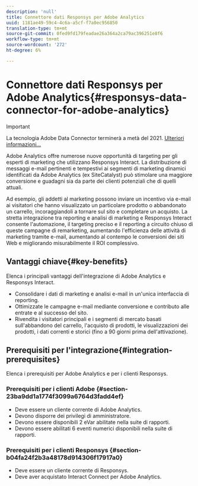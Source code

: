 ```yaml
---
description: 'null'
title: Connettore dati Responsys per Adobe Analytics
uuid: 1181ae49-59c4-4c6a-a5cf-f7a0ec956850
translation-type: tm+mt
source-git-commit: 0fed9fd179feadae26a364a2ca79ac396251e8f6
workflow-type: tm+mt
source-wordcount: '272'
ht-degree: 6%

---
```



# Connettore dati Responsys per Adobe Analytics{#responsys-data-connector-for-adobe-analytics}

>[!IMPORTANT]
>
>La tecnologia Adobe Data Connector terminerà a metà del 2021. [Ulteriori informazioni...](/help/import/data-connectors/data-connectors-eol.md)

Adobe  Analytics offre numerose nuove opportunità di targeting per gli esperti di marketing che utilizzano Responsys Interact. La distribuzione di messaggi e-mail pertinenti e tempestivi ai segmenti di marketing dinamici identificati da Adobe  Analytics (ex SiteCatalyst) può stimolare una maggiore conversione e guadagni sia da parte dei clienti potenziali che di quelli attuali.

Ad esempio, gli addetti al marketing possono inviare un incentivo via e-mail ai visitatori che hanno visualizzato un particolare prodotto o abbandonato un carrello, incoraggiandoli a tornare sul sito e completare un acquisto. La stretta integrazione tra reporting e analisi di marketing e Responsys Interact consente l&#39;automazione, il targeting preciso e il reporting a circuito chiuso di queste campagne di remarketing, aumentando l&#39;efficienza delle attività di marketing tramite e-mail, aumentando al contempo le conversioni dei siti Web e migliorando misurabilmente il ROI complessivo.

## Vantaggi chiave{#key-benefits}

Elenca i principali vantaggi dell&#39;integrazione di Adobe  Analytics e Responsys Interact.

* Consolidare i dati di marketing e analisi e-mail in un&#39;unica interfaccia di reporting.
* Ottimizzate le campagne e-mail mediante conversione e contributo alle entrate e al successo del sito.
* Rivendita i visitatori principali e i segmenti di mercato basati sull&#39;abbandono del carrello, l&#39;acquisto di prodotti, le visualizzazioni dei prodotti, i dati correnti e storici (fino a 90 giorni prima dell&#39;attivazione).

## Prerequisiti per l&#39;integrazione{#integration-prerequisites}

Elenca i prerequisiti per Adobe  Analytics e per i clienti Responsys.

### Prerequisiti per i clienti Adobe {#section-23ba9dd1a1774f3099a6764d3fadd4ef}

* Deve essere un cliente corrente di Adobe  Analytics.
* Devono disporre dei privilegi di amministratore.
* Devono essere disponibili 2 eVar abilitate nella suite di rapporti.
* Devono essere abilitati 6 eventi numerici disponibili nella suite di rapporti.

### Prerequisiti per i clienti Responsys {#section-b04fa24f2b3a48178d914306f17917a0}

* Deve essere un cliente corrente di Responsys.
* Deve aver acquistato Interact Connect per Adobe  Analytics.
